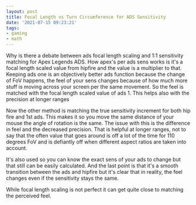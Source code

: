 ```yaml
---
layout: post
title: Focal Length vs Turn Circumference for ADS Sensitivity
date: '2021-07-15 09:23:21'
tags:
- gaming
- math
---
```


Why is there a debate between ads focal length scaling and
1:1 sensitivity matching for Apex Legends ADS.
How apex's per ads sens works is it's a focal length scaled value from hipfire
and the value is a multiplier to that. Keeping ads one is an objectively better
ads function because the change of FoV happens, the feel of your sens changes
because of how much more stuff is moving across your screen per
the same movement.
So the feel is matched with the focal length scaled value of ads 1.
This helps also with the precision at longer ranges

Now the other method is matching the true sensitivity increment for
both hip fire and 1st ads. This makes it so you move the same distance of your
mouse the angle of rotation is the same.
The issue with this is the difference in feel and the decreased precision.
That is helpful at longer ranges, not to say that the often value that goes
around is off a lot of the time for 110 degrees FoV and is defiantly off when
different aspect ratios are taken into account.

It's also used so you can know the exact sens of your ads to change but that
still can be easily calculated. And the last point is that it's a
smooth transition between the ads and hipfire but it's clear that in reality,
the feel changes even if the sensitivity stays the same.

While focal length scaling is not perfect it can get quite close to
matching the perceived feel.

